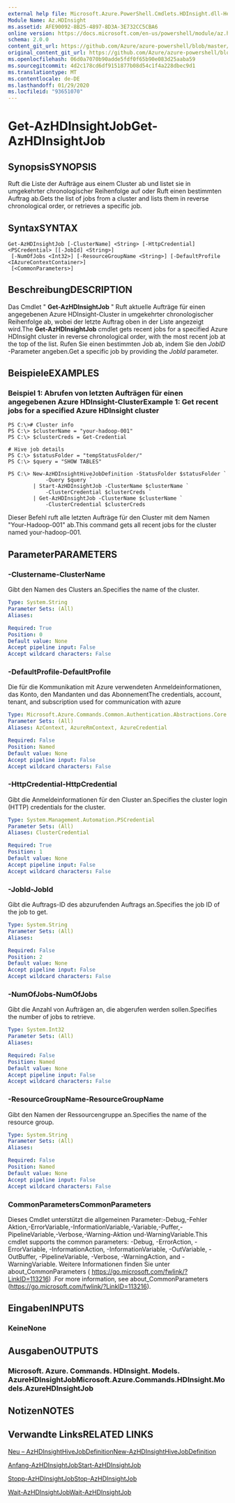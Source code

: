 ```yaml
---
external help file: Microsoft.Azure.PowerShell.Cmdlets.HDInsight.dll-Help.xml
Module Name: Az.HDInsight
ms.assetid: AFE90092-8B25-4897-8D3A-3E732CC5CBA6
online version: https://docs.microsoft.com/en-us/powershell/module/az.hdinsight/get-azhdinsightjob
schema: 2.0.0
content_git_url: https://github.com/Azure/azure-powershell/blob/master/src/HDInsight/HDInsight/help/Get-AzHDInsightJob.md
original_content_git_url: https://github.com/Azure/azure-powershell/blob/master/src/HDInsight/HDInsight/help/Get-AzHDInsightJob.md
ms.openlocfilehash: 06d0a7070b90adde5fdf0f65b90e083d25aaba59
ms.sourcegitcommit: 4d2c178cd6df9151877b08d54c1f4a228dbec9d1
ms.translationtype: MT
ms.contentlocale: de-DE
ms.lasthandoff: 01/29/2020
ms.locfileid: "93651070"
---
```

# <span data-ttu-id="bc9d2-101">Get-AzHDInsightJob</span><span class="sxs-lookup"><span data-stu-id="bc9d2-101">Get-AzHDInsightJob</span></span>

## <span data-ttu-id="bc9d2-102">Synopsis</span><span class="sxs-lookup"><span data-stu-id="bc9d2-102">SYNOPSIS</span></span>
<span data-ttu-id="bc9d2-103">Ruft die Liste der Aufträge aus einem Cluster ab und listet sie in umgekehrter chronologischer Reihenfolge auf oder Ruft einen bestimmten Auftrag ab.</span><span class="sxs-lookup"><span data-stu-id="bc9d2-103">Gets the list of jobs from a cluster and lists them in reverse chronological order, or retrieves a specific job.</span></span>

## <span data-ttu-id="bc9d2-104">Syntax</span><span class="sxs-lookup"><span data-stu-id="bc9d2-104">SYNTAX</span></span>

```
Get-AzHDInsightJob [-ClusterName] <String> [-HttpCredential] <PSCredential> [[-JobId] <String>]
 [-NumOfJobs <Int32>] [-ResourceGroupName <String>] [-DefaultProfile <IAzureContextContainer>]
 [<CommonParameters>]
```

## <span data-ttu-id="bc9d2-105">Beschreibung</span><span class="sxs-lookup"><span data-stu-id="bc9d2-105">DESCRIPTION</span></span>
<span data-ttu-id="bc9d2-106">Das Cmdlet " **Get-AzHDInsightJob** " Ruft aktuelle Aufträge für einen angegebenen Azure HDInsight-Cluster in umgekehrter chronologischer Reihenfolge ab, wobei der letzte Auftrag oben in der Liste angezeigt wird.</span><span class="sxs-lookup"><span data-stu-id="bc9d2-106">The **Get-AzHDInsightJob** cmdlet gets recent jobs for a specified Azure HDInsight cluster in reverse chronological order, with the most recent job at the top of the list.</span></span>
<span data-ttu-id="bc9d2-107">Rufen Sie einen bestimmten Job ab, indem Sie den *JobID* -Parameter angeben.</span><span class="sxs-lookup"><span data-stu-id="bc9d2-107">Get a specific job by providing the *JobId* parameter.</span></span>

## <span data-ttu-id="bc9d2-108">Beispiele</span><span class="sxs-lookup"><span data-stu-id="bc9d2-108">EXAMPLES</span></span>

### <span data-ttu-id="bc9d2-109">Beispiel 1: Abrufen von letzten Aufträgen für einen angegebenen Azure HDInsight-Cluster</span><span class="sxs-lookup"><span data-stu-id="bc9d2-109">Example 1: Get recent jobs for a specified Azure HDInsight cluster</span></span>
```
PS C:\># Cluster info
PS C:\> $clusterName = "your-hadoop-001"
PS C:\> $clusterCreds = Get-Credential

# Hive job details
PS C:\> $statusFolder = "tempStatusFolder/"
PS C:\> $query = "SHOW TABLES"

PS C:\> New-AzHDInsightHiveJobDefinition -StatusFolder $statusFolder `
            -Query $query `
        | Start-AzHDInsightJob -ClusterName $clusterName `
            -ClusterCredential $clusterCreds `
        | Get-AzHDInsightJob -ClusterName $clusterName `
            -ClusterCredential $clusterCreds
```

<span data-ttu-id="bc9d2-110">Dieser Befehl ruft alle letzten Aufträge für den Cluster mit dem Namen "Your-Hadoop-001" ab.</span><span class="sxs-lookup"><span data-stu-id="bc9d2-110">This command gets all recent jobs for the cluster named your-hadoop-001.</span></span>

## <span data-ttu-id="bc9d2-111">Parameter</span><span class="sxs-lookup"><span data-stu-id="bc9d2-111">PARAMETERS</span></span>

### <span data-ttu-id="bc9d2-112">-Clustername</span><span class="sxs-lookup"><span data-stu-id="bc9d2-112">-ClusterName</span></span>
<span data-ttu-id="bc9d2-113">Gibt den Namen des Clusters an.</span><span class="sxs-lookup"><span data-stu-id="bc9d2-113">Specifies the name of the cluster.</span></span>

```yaml
Type: System.String
Parameter Sets: (All)
Aliases:

Required: True
Position: 0
Default value: None
Accept pipeline input: False
Accept wildcard characters: False
```

### <span data-ttu-id="bc9d2-114">-DefaultProfile</span><span class="sxs-lookup"><span data-stu-id="bc9d2-114">-DefaultProfile</span></span>
<span data-ttu-id="bc9d2-115">Die für die Kommunikation mit Azure verwendeten Anmeldeinformationen, das Konto, den Mandanten und das Abonnement</span><span class="sxs-lookup"><span data-stu-id="bc9d2-115">The credentials, account, tenant, and subscription used for communication with azure</span></span>

```yaml
Type: Microsoft.Azure.Commands.Common.Authentication.Abstractions.Core.IAzureContextContainer
Parameter Sets: (All)
Aliases: AzContext, AzureRmContext, AzureCredential

Required: False
Position: Named
Default value: None
Accept pipeline input: False
Accept wildcard characters: False
```

### <span data-ttu-id="bc9d2-116">-HttpCredential</span><span class="sxs-lookup"><span data-stu-id="bc9d2-116">-HttpCredential</span></span>
<span data-ttu-id="bc9d2-117">Gibt die Anmeldeinformationen für den Cluster an.</span><span class="sxs-lookup"><span data-stu-id="bc9d2-117">Specifies the cluster login (HTTP) credentials for the cluster.</span></span>

```yaml
Type: System.Management.Automation.PSCredential
Parameter Sets: (All)
Aliases: ClusterCredential

Required: True
Position: 1
Default value: None
Accept pipeline input: False
Accept wildcard characters: False
```

### <span data-ttu-id="bc9d2-118">-JobId</span><span class="sxs-lookup"><span data-stu-id="bc9d2-118">-JobId</span></span>
<span data-ttu-id="bc9d2-119">Gibt die Auftrags-ID des abzurufenden Auftrags an.</span><span class="sxs-lookup"><span data-stu-id="bc9d2-119">Specifies the job ID of the job to get.</span></span>

```yaml
Type: System.String
Parameter Sets: (All)
Aliases:

Required: False
Position: 2
Default value: None
Accept pipeline input: False
Accept wildcard characters: False
```

### <span data-ttu-id="bc9d2-120">-NumOfJobs</span><span class="sxs-lookup"><span data-stu-id="bc9d2-120">-NumOfJobs</span></span>
<span data-ttu-id="bc9d2-121">Gibt die Anzahl von Aufträgen an, die abgerufen werden sollen.</span><span class="sxs-lookup"><span data-stu-id="bc9d2-121">Specifies the number of jobs to retrieve.</span></span>

```yaml
Type: System.Int32
Parameter Sets: (All)
Aliases:

Required: False
Position: Named
Default value: None
Accept pipeline input: False
Accept wildcard characters: False
```

### <span data-ttu-id="bc9d2-122">-ResourceGroupName</span><span class="sxs-lookup"><span data-stu-id="bc9d2-122">-ResourceGroupName</span></span>
<span data-ttu-id="bc9d2-123">Gibt den Namen der Ressourcengruppe an.</span><span class="sxs-lookup"><span data-stu-id="bc9d2-123">Specifies the name of the resource group.</span></span>

```yaml
Type: System.String
Parameter Sets: (All)
Aliases:

Required: False
Position: Named
Default value: None
Accept pipeline input: False
Accept wildcard characters: False
```

### <span data-ttu-id="bc9d2-124">CommonParameters</span><span class="sxs-lookup"><span data-stu-id="bc9d2-124">CommonParameters</span></span>
<span data-ttu-id="bc9d2-125">Dieses Cmdlet unterstützt die allgemeinen Parameter:-Debug,-Fehler Aktion,-ErrorVariable,-InformationVariable,-Variable,-Puffer,-PipelineVariable,-Verbose,-Warning-Aktion und-WarningVariable.</span><span class="sxs-lookup"><span data-stu-id="bc9d2-125">This cmdlet supports the common parameters: -Debug, -ErrorAction, -ErrorVariable, -InformationAction, -InformationVariable, -OutVariable, -OutBuffer, -PipelineVariable, -Verbose, -WarningAction, and -WarningVariable.</span></span> <span data-ttu-id="bc9d2-126">Weitere Informationen finden Sie unter about_CommonParameters ( https://go.microsoft.com/fwlink/?LinkID=113216) .</span><span class="sxs-lookup"><span data-stu-id="bc9d2-126">For more information, see about_CommonParameters (https://go.microsoft.com/fwlink/?LinkID=113216).</span></span>

## <span data-ttu-id="bc9d2-127">Eingaben</span><span class="sxs-lookup"><span data-stu-id="bc9d2-127">INPUTS</span></span>

### <span data-ttu-id="bc9d2-128">Keine</span><span class="sxs-lookup"><span data-stu-id="bc9d2-128">None</span></span>

## <span data-ttu-id="bc9d2-129">Ausgaben</span><span class="sxs-lookup"><span data-stu-id="bc9d2-129">OUTPUTS</span></span>

### <span data-ttu-id="bc9d2-130">Microsoft. Azure. Commands. HDInsight. Models. AzureHDInsightJob</span><span class="sxs-lookup"><span data-stu-id="bc9d2-130">Microsoft.Azure.Commands.HDInsight.Models.AzureHDInsightJob</span></span>

## <span data-ttu-id="bc9d2-131">Notizen</span><span class="sxs-lookup"><span data-stu-id="bc9d2-131">NOTES</span></span>

## <span data-ttu-id="bc9d2-132">Verwandte Links</span><span class="sxs-lookup"><span data-stu-id="bc9d2-132">RELATED LINKS</span></span>

[<span data-ttu-id="bc9d2-133">Neu – AzHDInsightHiveJobDefinition</span><span class="sxs-lookup"><span data-stu-id="bc9d2-133">New-AzHDInsightHiveJobDefinition</span></span>](./New-AzHDInsightHiveJobDefinition.md)

[<span data-ttu-id="bc9d2-134">Anfang-AzHDInsightJob</span><span class="sxs-lookup"><span data-stu-id="bc9d2-134">Start-AzHDInsightJob</span></span>](./Start-AzHDInsightJob.md)

[<span data-ttu-id="bc9d2-135">Stopp-AzHDInsightJob</span><span class="sxs-lookup"><span data-stu-id="bc9d2-135">Stop-AzHDInsightJob</span></span>](./Stop-AzHDInsightJob.md)

[<span data-ttu-id="bc9d2-136">Wait-AzHDInsightJob</span><span class="sxs-lookup"><span data-stu-id="bc9d2-136">Wait-AzHDInsightJob</span></span>](./Wait-AzHDInsightJob.md)


